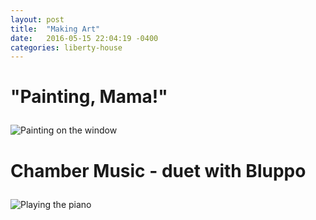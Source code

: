 ```yaml
---
layout: post
title:  "Making Art"
date:   2016-05-15 22:04:19 -0400
categories: liberty-house
---
```

<h1><p>"Painting, Mama!"</p></h1>
<div class="photos">

<img src="https://farm8.staticflickr.com/7142/27041098545_920ddd25f1_k.jpg" class="img-half" alt="Painting on the window">

</div>
<h1><p>Chamber Music - duet with Bluppo</p></h1>
<div class="photos">

<img src="https://farm8.staticflickr.com/7309/27007842956_9191db0108_k.jpg" class="img-half" alt="Playing the piano">

</div>